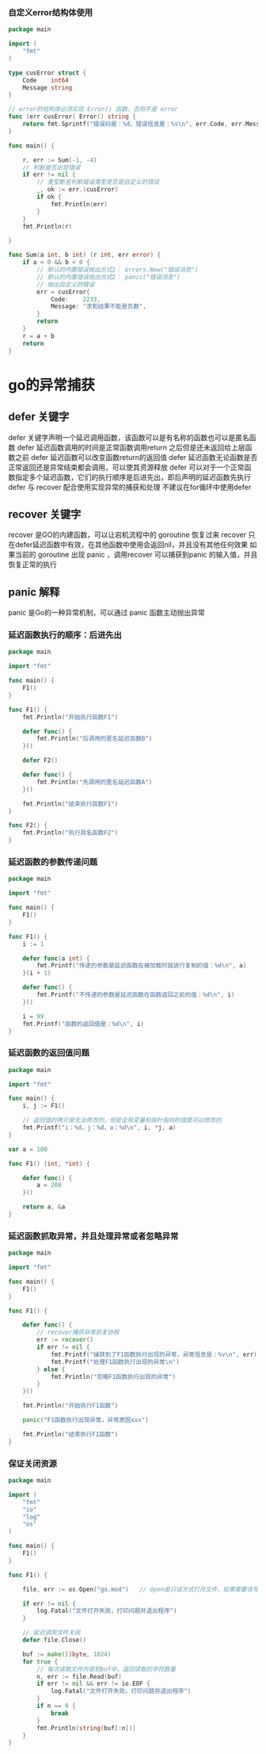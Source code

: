 ### 自定义error结构体使用
~~~go
package main

import (
	"fmt"
)

type cusError struct {
	Code    int64
	Message string
}

// error的结构体必须实现 Error() 函数，否则不是 error
func (err cusError) Error() string {
	return fmt.Sprintf("错误码是：%d，错误信息是：%s\n", err.Code, err.Message)
}

func main() {

	r, err := Sum(-1, -4)
	// 判断是否出现错误
	if err != nil {
		// 类型断言判断错误类型是否是自定义的错误
		_, ok := err.(cusError)
		if ok {
			fmt.Println(err)
		}
	}
	fmt.Println(r)

}

func Sum(a int, b int) (r int, err error) {
	if a < 0 && b < 0 {
		// 默认的内置错误抛出方式1： errors.New("错误消息")
		// 默认的内置错误抛出方式2： panic("错误消息")
		// 抛出自定义的错误
		err = cusError{
			Code:    2233,
			Message: "求和结果不能是负数",
		}
		return
	}
	r = a + b
	return
}
~~~

# go的异常捕获

## defer 关键字
defer 关键字声明一个延迟调用函数，该函数可以是有名称的函数也可以是匿名函数
defer 延迟函数调用的时间是正常函数调用return 之后但是还未返回给上层函数之前
defer 延迟函数可以改变函数return的返回值
defer 延迟函数无论函数是否正常返回还是异常结束都会调用，可以使其资源释放
defer 可以对于一个正常函数指定多个延迟函数，它们的执行顺序是后进先出，即后声明的延迟函数先执行
defer 与 recover 配合使用实现异常的捕获和处理
不建议在for循环中使用defer

## recover 关键字
recover 是GO的内建函数，可以让宕机流程中的 goroutine 恢复过来
recover 只在defer延迟函数中有效，在其他函数中使用会返回nil，并且没有其他任何效果
如果当前的 goroutine 出现 panic ，调用recover 可以捕获到panic 的输入值，并且恢复正常的执行


## panic 解释
panic 是Go的一种异常机制，可以通过 panic 函数主动抛出异常


### 延迟函数执行的顺序：后进先出
~~~go
package main

import "fmt"

func main() {
	F1()
}

func F1() {
	fmt.Println("开始执行函数F1")

	defer func() {
		fmt.Println("后调用的匿名延迟函数B")
	}()

	defer F2()

	defer func() {
		fmt.Println("先调用的匿名延迟函数A")
	}()

	fmt.Println("结束执行函数F1")
}

func F2() {
	fmt.Println("执行具名函数F2")
}
~~~

### 延迟函数的参数传递问题
~~~go
package main

import "fmt"

func main() {
	F1()
}

func F1() {
	i := 1

	defer func(a int) {
		fmt.Printf("传递的参数是延迟函数在被加载时就进行复制的值：%d\n", a)
	}(i + 1)

	defer func() {
		fmt.Printf("不传递的参数是延迟函数在函数返回之前的值：%d\n", i)
	}()

	i = 99
	fmt.Printf("函数的返回值是：%d\n", i)
}
~~~

### 延迟函数的返回值问题
~~~go
package main

import "fmt"

func main() {
	i, j := F1()

	// 返回值的拷贝是无法修改的，但是全局变量和指针指向的值是可以修改的
	fmt.Printf("i：%d，j：%d，a：%d\n", i, *j, a)
}

var a = 100

func F1() (int, *int) {

	defer func() {
		a = 200
	}()

	return a, &a
}
~~~

### 延迟函数抓取异常，并且处理异常或者忽略异常
~~~go
package main

import "fmt"

func main() {
	F1()
}

func F1() {

	defer func() {
		// recover捕获异常恢复协程
		err := recover()
		if err != nil {
			fmt.Printf("捕获到了F1函数执行出现的异常，异常信息是：%v\n", err)
			fmt.Printf("处理F1函数执行出现的异常\n")
		} else {
			fmt.Println("忽略F1函数执行出现的异常")
		}
	}()

	fmt.Println("开始执行F1函数")

	panic("F1函数执行出现异常，异常原因xxx")

	fmt.Println("结束执行F1函数")
}
~~~

### 保证关闭资源
~~~go
package main

import (
	"fmt"
	"io"
	"log"
	"os"
)

func main() {
	F1()
}

func F1() {

	file, err := os.Open("go.mod")   // Open是只读方式打开文件，如果需要读写方式打开文件请使用OpenFile

	if err != nil {
		log.Fatal("文件打开失败，打印问题并退出程序")
	}

	// 延迟调用文件关闭
	defer file.Close()

	buf := make([]byte, 1024)
	for true {
		// 每次读取文件内容到buf中，返回读取的字符数量
		n, err := file.Read(buf)
		if err != nil && err != io.EOF {
			log.Fatal("文件打开失败，打印问题并退出程序")
		}
		if n == 0 {
			break
		}
		fmt.Println(string(buf[:n]))
	}
}
~~~
